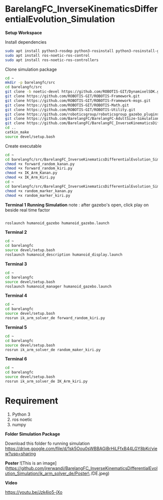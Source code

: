 # BarelangFC_InverseKinematicsDifferentialEvolution_Simulation
 
**Setup Workspace**

Install dependencies

```bash
sudo apt install python3-rosdep python3-rosinstall python3-rosinstall-generator python3-wstool build-essential
sudo apt install ros-noetic-ros-control
sudo apt install ros-noetic-ros-controllers
```

Clone simulation package

```bash
cd ~
mkdir -p barelangfc/src
cd barelangfc/src
git clone -b noetic-devel https://github.com/ROBOTIS-GIT/DynamixelSDK.git
git clone https://github.com/ROBOTIS-GIT/ROBOTIS-Framework.git
git clone https://github.com/ROBOTIS-GIT/ROBOTIS-Framework-msgs.git
git clone https://github.com/ROBOTIS-GIT/ROBOTIS-Math.git
git clone https://github.com/ROBOTIS-GIT/ROBOTIS-Utility.git
git clone https://github.com/roboticsgroup/roboticsgroup_gazebo_plugins.git
git clone https://github.com/BarelangFC/BarelangFC-AdultSize-Simulation.git
git clone https://github.com/BarelangFC/BarelangFC_InverseKinematicsDifferentialEvolution_Simulation.git
cd ..
catkin_make
source devel/setup.bash 
```

Create executable
```bash
cd ~
cd barelangfc/src/BarelangFC_InverseKinematicsDifferentialEvolution_Simulation/ik_arm_solver_de/InverseKinematics/
chmod +x forward_random_kanan.py
chmod +x forward_random_kiri.py
chmod +x IK_Arm_Kanan.py
chmod +x IK_Arm_Kiri.py
cd ~
cd barelangfc/src/BarelangFC_InverseKinematicsDifferentialEvolution_Simulation/ik_arm_solver_de/marker/
chmod +x random_marker_kanan.py
chmod +x random_marker_kiri.py
```

**Terminal 1**
**Running Simulation**
note : after gazebo's open, click play on beside real time factor
```bash

roslaunch humanoid_gazebo humanoid_gazebo.launch

```

**Terminal 2**

```bash
cd ~
cd barelangfc
source devel/setup.bash
roslaunch humanoid_description humanoid_display.launch
```

**Terminal 3**

```bash
cd ~
cd barelangfc
source devel/setup.bash
roslaunch humanoid_manager humanoid_gazebo.launch
```

**Terminal 4**

```bash
cd ~
cd barelangfc
source devel/setup.bash
rosrun ik_arm_solver_de forward_random_kiri.py
```

**Terminal 5**

```bash
cd ~
cd barelangfc
source devel/setup.bash
rosrun ik_arm_solver_de random_maker_kiri.py
```

**Terminal 6**

```bash
cd ~
cd barelangfc
source devel/setup.bash
rosrun ik_arm_solver_de IK_Arm_kiri.py
```


# Requirement
1. Python 3
2. ros noetic 
4. numpy


**Folder Simulation Package**

Download this folder fo running simulation\
https://drive.google.com/file/d/1sk5Oou0sWBBAGiBrHiLFfxB44LGY8bKr/view?usp=sharing

**Poster**
![This is an image](https://github.com/jrerwandi/BarelangFC_InverseKinematicsDifferentialEvolution_Simulation/ik_arm_solver_de/Poster\ /DE.jpeg)


**Video**

https://youtu.be/Jzk4io5-jXo
